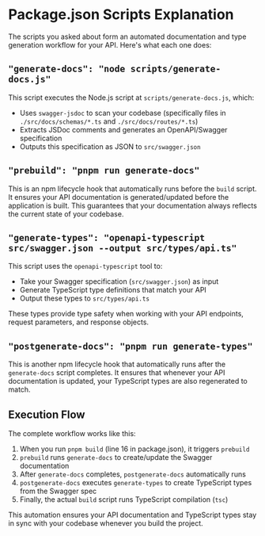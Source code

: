 # Package.json Scripts Explanation

The scripts you asked about form an automated documentation and type generation workflow for your API. Here's what each one does:

## `"generate-docs": "node scripts/generate-docs.js"`
This script executes the Node.js script at `scripts/generate-docs.js`, which:
- Uses `swagger-jsdoc` to scan your codebase (specifically files in `./src/docs/schemas/*.ts` and `./src/docs/routes/*.ts`)
- Extracts JSDoc comments and generates an OpenAPI/Swagger specification
- Outputs this specification as JSON to `src/swagger.json`

## `"prebuild": "pnpm run generate-docs"`
This is an npm lifecycle hook that automatically runs before the `build` script. It ensures your API documentation is generated/updated before the application is built. This guarantees that your documentation always reflects the current state of your codebase.

## `"generate-types": "openapi-typescript src/swagger.json --output src/types/api.ts"`
This script uses the `openapi-typescript` tool to:
- Take your Swagger specification (`src/swagger.json`) as input
- Generate TypeScript type definitions that match your API
- Output these types to `src/types/api.ts`

These types provide type safety when working with your API endpoints, request parameters, and response objects.

## `"postgenerate-docs": "pnpm run generate-types"`
This is another npm lifecycle hook that automatically runs after the `generate-docs` script completes. It ensures that whenever your API documentation is updated, your TypeScript types are also regenerated to match.

## Execution Flow

The complete workflow works like this:
1. When you run `pnpm build` (line 16 in package.json), it triggers `prebuild`
2. `prebuild` runs `generate-docs` to create/update the Swagger documentation
3. After `generate-docs` completes, `postgenerate-docs` automatically runs
4. `postgenerate-docs` executes `generate-types` to create TypeScript types from the Swagger spec
5. Finally, the actual `build` script runs TypeScript compilation (`tsc`)

This automation ensures your API documentation and TypeScript types stay in sync with your codebase whenever you build the project.
